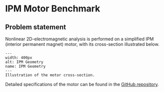 # IPM Motor Benchmark


## Problem statement

Nonlinear 2D-electromagnetic analysis is performed on a simplified IPM (interior permanent magnet) motor, with its cross-section illustrated below.

```{figure} ./IPM_geometry.png
---
width: 400px
alt: IPM Geometry
name: IPM Geometry
---
Illustration of the motor cross-section.
```

Detailed specifications of the motor can be found in the [GitHub repository](https://github.com/spolanski/CoFEA/tree/master/Benchmarks/001-IPM-motor).